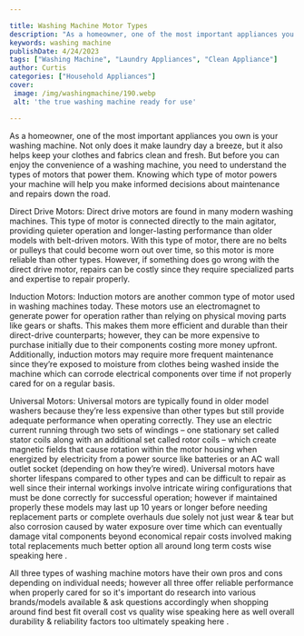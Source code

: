 ```yaml
---

title: Washing Machine Motor Types
description: "As a homeowner, one of the most important appliances you own is your washing machine. Not only does it make laundry day a breeze, ...learn more"
keywords: washing machine
publishDate: 4/24/2023
tags: ["Washing Machine", "Laundry Appliances", "Clean Appliance"]
author: Curtis
categories: ["Household Appliances"]
cover: 
 image: /img/washingmachine/190.webp
 alt: 'the true washing machine ready for use'

---
```


As a homeowner, one of the most important appliances you own is your washing machine. Not only does it make laundry day a breeze, but it also helps keep your clothes and fabrics clean and fresh. But before you can enjoy the convenience of a washing machine, you need to understand the types of motors that power them. Knowing which type of motor powers your machine will help you make informed decisions about maintenance and repairs down the road.

Direct Drive Motors: Direct drive motors are found in many modern washing machines. This type of motor is connected directly to the main agitator, providing quieter operation and longer-lasting performance than older models with belt-driven motors. With this type of motor, there are no belts or pulleys that could become worn out over time, so this motor is more reliable than other types. However, if something does go wrong with the direct drive motor, repairs can be costly since they require specialized parts and expertise to repair properly.

Induction Motors: Induction motors are another common type of motor used in washing machines today. These motors use an electromagnet to generate power for operation rather than relying on physical moving parts like gears or shafts. This makes them more efficient and durable than their direct-drive counterparts; however, they can be more expensive to purchase initially due to their components costing more money upfront. Additionally, induction motors may require more frequent maintenance since they’re exposed to moisture from clothes being washed inside the machine which can corrode electrical components over time if not properly cared for on a regular basis.

Universal Motors: Universal motors are typically found in older model washers because they’re less expensive than other types but still provide adequate performance when operating correctly. They use an electric current running through two sets of windings – one stationary set called stator coils along with an additional set called rotor coils – which create magnetic fields that cause rotation within the motor housing when energized by electricity from a power source like batteries or an AC wall outlet socket (depending on how they’re wired). Universal motors have shorter lifespans compared to other types and can be difficult to repair as well since their internal workings involve intricate wiring configurations that must be done correctly for successful operation; however if maintained properly these models may last up 10 years or longer before needing replacement parts or complete overhauls due solely not just wear & tear but also corrosion caused by water exposure over time which can eventually damage vital components beyond economical repair costs involved making total replacements much better option all around long term costs wise speaking here . 

 All three types of washing machine motors have their own pros and cons depending on individual needs; however all three offer reliable performance when properly cared for so it's important do research into various brands/models available & ask questions accordingly when shopping around find best fit overall cost vs quality wise speaking here as well overall durability & reliability factors too ultimately speaking here .

